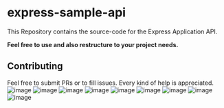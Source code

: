 # express-sample-api

This Repository contains the source-code for the Express Application API. 

**Feel free to use and also restructure to your project needs.**

## Contributing 

Feel free to submit PRs or to fill issues. Every kind of help is appreciated.
![image](https://github.com/user-attachments/assets/01e98a7d-c271-4d05-9ca3-29217b41fa55)
![image](https://github.com/user-attachments/assets/cdebc124-5964-4b6f-936d-862659dae783)
![image](https://github.com/user-attachments/assets/a36cd3a9-b0a6-46ee-b24c-c1f2732ffccf)
![image](https://github.com/user-attachments/assets/4b4af4f0-b8d2-4390-b1f2-a279e83615f1)
![image](https://github.com/user-attachments/assets/1c422ecc-adfa-4aaa-9465-17c46ba0e2b0)
![image](https://github.com/user-attachments/assets/ab3b2481-8615-44b0-b7a3-57a070952c56)
![image](https://github.com/user-attachments/assets/657c1e6d-2e77-4360-8e1c-224846a36700)
![image](https://github.com/user-attachments/assets/7f730bbd-9a1c-4a4a-af51-b33a9b858e2f)
![image](https://github.com/user-attachments/assets/dd9f55cd-a7c9-42a4-8bd1-e5e7aaf13eea)


